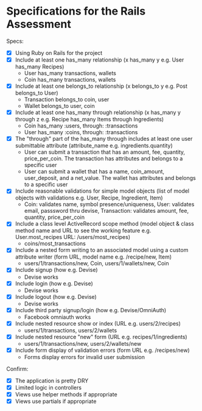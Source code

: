 # Specifications for the Rails Assessment

Specs:
- [x] Using Ruby on Rails for the project
- [x] Include at least one has_many relationship (x has_many y e.g. User has_many Recipes) 
  - User has_many transactions, wallets
  - Coin has_many transactions, wallets
- [x] Include at least one belongs_to relationship (x belongs_to y e.g. Post belongs_to User)
  - Transaction belongs_to coin, user
  - Wallet belongs_to user, coin
- [x] Include at least one has_many through relationship (x has_many y through z e.g. Recipe has_many Items through Ingredients)
  - Coin has_many :users, through: :transactions
  - User has_many :coins, through: :transactions
- [x] The "through" part of the has_many through includes at least one user submittable attribute (attribute_name e.g. ingredients.quantity)
  - User can submit a transaction that has an amount, fee, quantity, price_per_coin. The transaction has attributes and belongs to a specific user
  - User can submit a wallet that has a name, coin_amount, user_deposit, and a net_value. The wallet has attributes and belongs to a specific user
- [x] Include reasonable validations for simple model objects (list of model objects with validations e.g. User, Recipe, Ingredient, Item)
  - Coin: validates name, symbol presence/uniqueness, User: validates email, passsword thru devise, Transaction: validates amount, fee, quantity, price_per_coin
- [x] Include a class level ActiveRecord scope method (model object & class method name and URL to see the working feature e.g. User.most_recipes URL: /users/most_recipes)
  - coins/most_transactions
- [x] Include a nested form writing to an associated model using a custom attribute writer (form URL, model name e.g. /recipe/new, Item)
  - users/1/transactions/new, Coin, users/1/wallets/new, Coin
- [x] Include signup (how e.g. Devise)
  - Devise works
- [x] Include login (how e.g. Devise)
  - Devise works
- [x] Include logout (how e.g. Devise)
  - Devise works
- [x] Include third party signup/login (how e.g. Devise/OmniAuth)
  - Facebook omniauth works
- [x] Include nested resource show or index (URL e.g. users/2/recipes)
  - users/1/transactions, users/2/wallets
- [x] Include nested resource "new" form (URL e.g. recipes/1/ingredients)
  - users/1/transactions/new, users/2/wallets/new
- [x] Include form display of validation errors (form URL e.g. /recipes/new)
  - Forms display errors for invalid user submission

Confirm:
- [x] The application is pretty DRY
- [x] Limited logic in controllers
- [x] Views use helper methods if appropriate
- [x] Views use partials if appropriate
